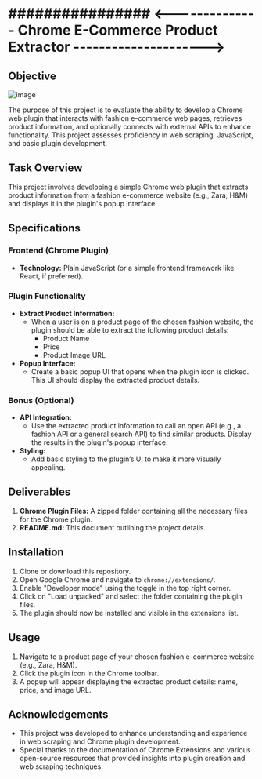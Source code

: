 # ################ <--------------             Chrome E-Commerce Product Extractor ---------------------> ###########

## Objective

![image](https://github.com/user-attachments/assets/ceda3d79-1f50-4ad0-a187-a2803fc37721)


The purpose of this project is to evaluate the ability to develop a Chrome web plugin that interacts with fashion e-commerce web pages, retrieves product information, and optionally connects with external APIs to enhance functionality. This project assesses proficiency in web scraping, JavaScript, and basic plugin development.

## Task Overview

This project involves developing a simple Chrome web plugin that extracts product information from a fashion e-commerce website (e.g., Zara, H&M) and displays it in the plugin's popup interface.

## Specifications

### Frontend (Chrome Plugin)

- **Technology:** Plain JavaScript (or a simple frontend framework like React, if preferred).

### Plugin Functionality

- **Extract Product Information:** 
  - When a user is on a product page of the chosen fashion website, the plugin should be able to extract the following product details:
    - Product Name
    - Price
    - Product Image URL
- **Popup Interface:** 
  - Create a basic popup UI that opens when the plugin icon is clicked. This UI should display the extracted product details.

### Bonus (Optional)

- **API Integration:** 
  - Use the extracted product information to call an open API (e.g., a fashion API or a general search API) to find similar products. Display the results in the plugin's popup interface.
- **Styling:** 
  - Add basic styling to the plugin’s UI to make it more visually appealing.

## Deliverables

1. **Chrome Plugin Files:** A zipped folder containing all the necessary files for the Chrome plugin.
2. **README.md:** This document outlining the project details.

## Installation

1. Clone or download this repository.
2. Open Google Chrome and navigate to `chrome://extensions/`.
3. Enable "Developer mode" using the toggle in the top right corner.
4. Click on "Load unpacked" and select the folder containing the plugin files.
5. The plugin should now be installed and visible in the extensions list.

## Usage

1. Navigate to a product page of your chosen fashion e-commerce website (e.g., Zara, H&M).
2. Click the plugin icon in the Chrome toolbar.
3. A popup will appear displaying the extracted product details: name, price, and image URL.

## Acknowledgements

- This project was developed to enhance understanding and experience in web scraping and Chrome plugin development.
- Special thanks to the documentation of Chrome Extensions and various open-source resources that provided insights into plugin creation and web scraping techniques.

